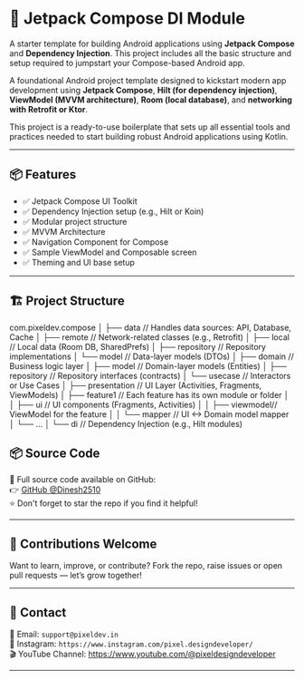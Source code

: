 # 🚀 Jetpack Compose DI Module

A starter template for building Android applications using **Jetpack Compose** and **Dependency Injection**. This project includes all the basic structure and setup required to jumpstart your Compose-based Android app.

A foundational Android project template designed to kickstart modern app development using **Jetpack Compose**, **Hilt (for dependency injection)**, **ViewModel (MVVM architecture)**, **Room (local database)**, and **networking with Retrofit or Ktor**.

This project is a ready-to-use boilerplate that sets up all essential tools and practices needed to start building robust Android applications using Kotlin.

---

## 📦 Features

- ✅ Jetpack Compose UI Toolkit
- ✅ Dependency Injection setup (e.g., Hilt or Koin)
- ✅ Modular project structure
- ✅ MVVM Architecture
- ✅ Navigation Component for Compose
- ✅ Sample ViewModel and Composable screen
- ✅ Theming and UI base setup

---

## 🏗️ Project Structure
com.pixeldev.compose
│
├── data             // Handles data sources: API, Database, Cache
│   ├── remote       // Network-related classes (e.g., Retrofit)
│   ├── local        // Local data (Room DB, SharedPrefs)
│   ├── repository   // Repository implementations
│   └── model        // Data-layer models (DTOs)
│
├── domain           // Business logic layer
│   ├── model        // Domain-layer models (Entities)
│   ├── repository   // Repository interfaces (contracts)
│   └── usecase      // Interactors or Use Cases
│
├── presentation     // UI Layer (Activities, Fragments, ViewModels)
│   ├── feature1     // Each feature has its own module or folder
│   │   ├── ui       // UI components (Fragments, Activities)
│   │   ├── viewmodel// ViewModel for the feature
│   │   └── mapper   // UI <-> Domain model mapper
│   └── ...
│
└── di               // Dependency Injection (e.g., Hilt modules)


## 📦 Source Code

📁 Full source code available on GitHub:  
👉 [GitHub @Dinesh2510](https://github.com/Dinesh2510)  
⭐ Don't forget to star the repo if you find it helpful!

---


## 🙌 Contributions Welcome

Want to learn, improve, or contribute? Fork the repo, raise issues or open pull requests — let’s grow together!

---

## 🔗 Contact

📧 Email: `support@pixeldev.in`  
📱 Instagram: `https://www.instagram.com/pixel.designdeveloper/`  
🎬 YouTube Channel: https://www.youtube.com/@pixeldesigndeveloper

---


